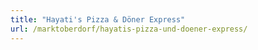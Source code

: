 ```yaml
---
title: "Hayati's Pizza & Döner Express"
url: /marktoberdorf/hayatis-pizza-und-doener-express/
---
```

